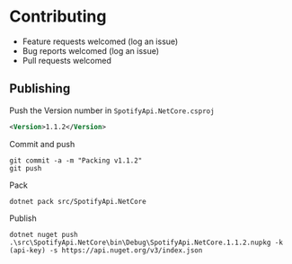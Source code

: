 # Contributing

* Feature requests welcomed (log an issue)
* Bug reports welcomed (log an issue)
* Pull requests welcomed

## Publishing

Push the Version number in `SpotifyApi.NetCore.csproj`

```xml
<Version>1.1.2</Version>
```

Commit and push

    git commit -a -m "Packing v1.1.2"
    git push

Pack

    dotnet pack src/SpotifyApi.NetCore

Publish

    dotnet nuget push .\src\SpotifyApi.NetCore\bin\Debug\SpotifyApi.NetCore.1.1.2.nupkg -k (api-key) -s https://api.nuget.org/v3/index.json

